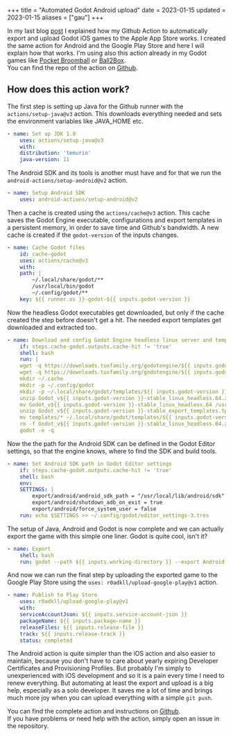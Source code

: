 +++
title = "Automated Godot Android upload"
date = 2023-01-15
updated = 2023-01-15
aliases = ["gau"]
+++

In my last blog [post](godot-ios-upload) I explained how my Github Action to automatically export and upload Godot iOS games to the Apple App Store works.
I created the same action for Android and the Google Play Store and here I will explain how that works.
I'm using also this action already in my Godot games like [Pocket Broomball](https://github.com/dulvui/pocket-broomball/blob/main/.github/workflows/upload-android.yml) or [Ball2Box](https://github.com/dulvui/ball2box/blob/main/.github/workflows/upload-android.yml).  
You can find the repo of the action on [Github](https://github.com/dulvui/godot-android-upload).

## How does this action work?
The first step is setting up Java for the Github runner with the `actions/setup-java@v3` action. This downloads everything needed and sets the environment variables like JAVA_HOME etc.
```yml
- name: Set up JDK 1.8
    uses: actions/setup-java@v3
    with:
    distribution: 'temurin'
    java-version: 11
```

The Android SDK and its tools is another must have and for that we run the `android-actions/setup-android@v2` action.
```yml
- name: Setup Android SDK
    uses: android-actions/setup-android@v2
```

Then a cache is created using the `actions/cache@v3` action. This cache saves the Godot Engine executable, configurations and export templates in a persistent memory, in order to save time and Github's bandwidth. A new cache is created if the `godot-version` of the inputs changes.
```yml
- name: Cache Godot files
    id: cache-godot
    uses: actions/cache@v3
    with:
    path: |
        ~/.local/share/godot/**
        /usr/local/bin/godot
        ~/.config/godot/**
    key: ${{ runner.os }}-godot-${{ inputs.godot-version }}
```

Now the headless Godot executables get downloaded, but only if the cache created the step before doesn't get a hit.
The needed export templates get downloaded and extracted too.
```yml
- name: Download and config Godot Engine headless linux server and templates
    if: steps.cache-godot.outputs.cache-hit != 'true'
    shell: bash
    run: |
    wget -q https://downloads.tuxfamily.org/godotengine/${{ inputs.godot-version }}/Godot_v${{ inputs.godot-version }}-stable_linux_headless.64.zip
    wget -q https://downloads.tuxfamily.org/godotengine/${{ inputs.godot-version }}/Godot_v${{ inputs.godot-version }}-stable_export_templates.tpz
    mkdir ~/.cache
    mkdir -p ~/.config/godot
    mkdir -p ~/.local/share/godot/templates/${{ inputs.godot-version }}.stable
    unzip Godot_v${{ inputs.godot-version }}-stable_linux_headless.64.zip
    mv Godot_v${{ inputs.godot-version }}-stable_linux_headless.64 /usr/local/bin/godot
    unzip Godot_v${{ inputs.godot-version }}-stable_export_templates.tpz
    mv templates/* ~/.local/share/godot/templates/${{ inputs.godot-version }}.stable
    rm -f Godot_v${{ inputs.godot-version }}-stable_linux_headless.64.zip Godot_v${{ inputs.godot-version }}-stable_export_templates.tpz
    godot -e -q
```


Now the the path for the Android SDK can be defined in the Godot Editor settings, so that the engine knows, where to find the SDK and build tools.
```yml
- name: Set Android SDK path in Godot Editor settings
    if: steps.cache-godot.outputs.cache-hit != 'true'
    shell: bash
    env:
    SETTINGS: |
        export/android/android_sdk_path = "/usr/local/lib/android/sdk"
        export/android/shutdown_adb_on_exit = true
        export/android/force_system_user = false
    run: echo $SETTINGS >> ~/.config/godot/editor_settings-3.tres
```

The setup of Java, Android and Godot is now complete and we can actually export the game with this simple one liner.
Godot is quite cool, isn't it?
```yml
- name: Export
    shell: bash
    run: godot --path ${{ inputs.working-directory }} --export Android
```

And now we can run the final step by uploading the exported game to the Google Play Store using the `uses: r0adkll/upload-google-play@v1` action.
```yml
- name: Publish to Play Store
    uses: r0adkll/upload-google-play@v1
    with:
    serviceAccountJson: ${{ inputs.service-account-json }}
    packageName: ${{ inputs.package-name }}
    releaseFiles: ${{ inputs.release-file }}
    track: ${{ inputs.release-track }}
    status: completed
```

The Android action is quite simpler than the iOS action and also easier to maintain, because you don't have to care about yearly expiring Developer Certificates and Provisioning Profiles. But probably I'm simply to unexperienced with iOS development and so it is a pain every time I need to renew everything. But automating at least the export and upload is a big help, especially as a solo developer. It saves me a lot of time and brings much more joy when you can upload everything with a simple `git push`.

You can find the complete action and instructions on [Github](https://github.com/dulvui/godot-android-upload/blob/main/action.yml).  
If you have problems or need help with the action, simply open an issue in the repository.
